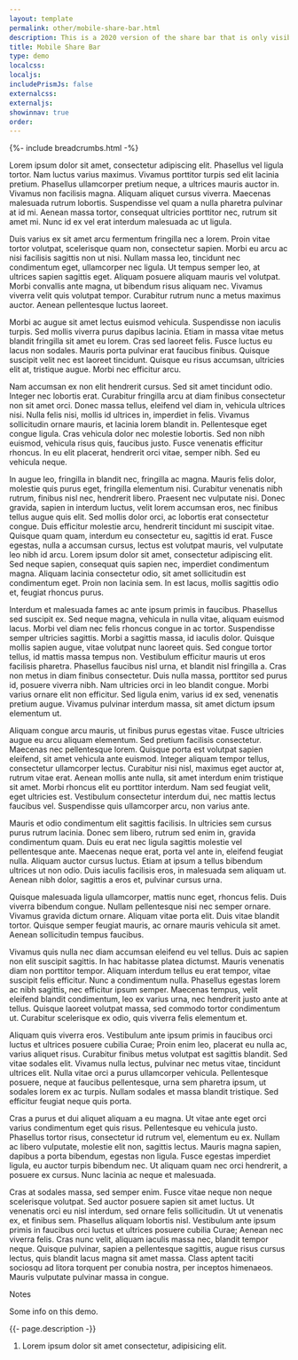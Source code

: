 ```yaml
---
layout: template
permalink: other/mobile-share-bar.html
description: This is a 2020 version of the share bar that is only visible in mobile.
title: Mobile Share Bar
type: demo
localcss: 
localjs:
includePrismJs: false
externalcss: 
externaljs:  
showinnav: true
order: 
---
```


{%- include breadcrumbs.html -%}

<style>

.cdc-icon-fb {
  color: #3b5998;
}

.cdc-icon-twitter-white {
  color: #00b6f1;
}

.navbar {
  display: none;
}

.navbar[style*='display: block'] {
  display: -webkit-box !important;
  display: flex !important;
}

[class*='cdc-icon-linkedin'] {
  color: #007bb5;
}

.cdc-icon-email {
  color: #333;
}

.share-bar {
  box-shadow: 0px -1px 2px 0px rgba(0, 0, 0, 0.5);
  padding: 0.3rem 0.75rem;
}
.share-bar li {
  margin-bottom: 0;
}


</style>


<div class="container d-flex flex-wrap body-wrapper">
	<main aria-label="Main Content Area" class="col-12 order-lg-2" role="main">
		<div id="lipsum">
			<p>Lorem ipsum dolor sit amet, consectetur adipiscing elit. Phasellus vel ligula tortor. Nam luctus varius maximus. Vivamus porttitor turpis sed elit lacinia pretium. Phasellus ullamcorper pretium neque, a ultrices mauris auctor in. Vivamus non facilisis magna. Aliquam aliquet cursus viverra. Maecenas malesuada rutrum lobortis. Suspendisse vel quam a nulla pharetra pulvinar at id mi. Aenean massa tortor, consequat ultricies porttitor nec, rutrum sit amet mi. Nunc id ex vel erat interdum malesuada ac ut ligula.</p>
			<p>Duis varius ex sit amet arcu fermentum fringilla nec a lorem. Proin vitae tortor volutpat, scelerisque quam non, consectetur sapien. Morbi eu arcu ac nisi facilisis sagittis non ut nisi. Nullam massa leo, tincidunt nec condimentum eget, ullamcorper nec ligula. Ut tempus semper leo, at ultrices sapien sagittis eget. Aliquam posuere aliquam mauris vel volutpat. Morbi convallis ante magna, ut bibendum risus aliquam nec. Vivamus viverra velit quis volutpat tempor. Curabitur rutrum nunc a metus maximus auctor. Aenean pellentesque luctus laoreet.</p>
			<p>Morbi ac augue sit amet lectus euismod vehicula. Suspendisse non iaculis turpis. Sed mollis viverra purus dapibus lacinia. Etiam in massa vitae metus blandit fringilla sit amet eu lorem. Cras sed laoreet felis. Fusce luctus eu lacus non sodales. Mauris porta pulvinar erat faucibus finibus. Quisque suscipit velit nec est laoreet tincidunt. Quisque eu risus accumsan, ultricies elit at, tristique augue. Morbi nec efficitur arcu.</p>
			<p>Nam accumsan ex non elit hendrerit cursus. Sed sit amet tincidunt odio. Integer nec lobortis erat. Curabitur fringilla arcu at diam finibus consectetur non sit amet orci. Donec massa tellus, eleifend vel diam in, vehicula ultrices nisi. Nulla felis nisi, mollis id ultrices in, imperdiet in felis. Vivamus sollicitudin ornare mauris, et lacinia lorem blandit in. Pellentesque eget congue ligula. Cras vehicula dolor nec molestie lobortis. Sed non nibh euismod, vehicula risus quis, faucibus justo. Fusce venenatis efficitur rhoncus. In eu elit placerat, hendrerit orci vitae, semper nibh. Sed eu vehicula neque.</p>
			<p>In augue leo, fringilla in blandit nec, fringilla ac magna. Mauris felis dolor, molestie quis purus eget, fringilla elementum nisi. Curabitur venenatis nibh rutrum, finibus nisl nec, hendrerit libero. Praesent nec vulputate nisi. Donec gravida, sapien in interdum luctus, velit lorem accumsan eros, nec finibus tellus augue quis elit. Sed mollis dolor orci, ac lobortis erat consectetur congue. Duis efficitur molestie arcu, hendrerit tincidunt mi suscipit vitae. Quisque quam quam, interdum eu consectetur eu, sagittis id erat. Fusce egestas, nulla a accumsan cursus, lectus est volutpat mauris, vel vulputate leo nibh id arcu. Lorem ipsum dolor sit amet, consectetur adipiscing elit. Sed neque sapien, consequat quis sapien nec, imperdiet condimentum magna. Aliquam lacinia consectetur odio, sit amet sollicitudin est condimentum eget. Proin non lacinia sem. In est lacus, mollis sagittis odio et, feugiat rhoncus purus.</p>
			<p>Interdum et malesuada fames ac ante ipsum primis in faucibus. Phasellus sed suscipit ex. Sed neque magna, vehicula in nulla vitae, aliquam euismod lacus. Morbi vel diam nec felis rhoncus congue in ac tortor. Suspendisse semper ultricies sagittis. Morbi a sagittis massa, id iaculis dolor. Quisque mollis sapien augue, vitae volutpat nunc laoreet quis. Sed congue tortor tellus, id mattis massa tempus non. Vestibulum efficitur mauris ut eros facilisis pharetra. Phasellus faucibus nisl urna, et blandit nisl fringilla a. Cras non metus in diam finibus consectetur. Duis nulla massa, porttitor sed purus id, posuere viverra nibh. Nam ultricies orci in leo blandit congue. Morbi varius ornare elit non efficitur. Sed ligula enim, varius id ex sed, venenatis pretium augue. Vivamus pulvinar interdum massa, sit amet dictum ipsum elementum ut.</p>
			<p>Aliquam congue arcu mauris, ut finibus purus egestas vitae. Fusce ultricies augue eu arcu aliquam elementum. Sed pretium facilisis consectetur. Maecenas nec pellentesque lorem. Quisque porta est volutpat sapien eleifend, sit amet vehicula ante euismod. Integer aliquam tempor tellus, consectetur ullamcorper lectus. Curabitur nisi nisl, maximus eget auctor at, rutrum vitae erat. Aenean mollis ante nulla, sit amet interdum enim tristique sit amet. Morbi rhoncus elit eu porttitor interdum. Nam sed feugiat velit, eget ultricies est. Vestibulum consectetur interdum dui, nec mattis lectus faucibus vel. Suspendisse quis ullamcorper arcu, non varius ante.</p>
			<p>Mauris et odio condimentum elit sagittis facilisis. In ultricies sem cursus purus rutrum lacinia. Donec sem libero, rutrum sed enim in, gravida condimentum quam. Duis eu erat nec ligula sagittis molestie vel pellentesque ante. Maecenas neque erat, porta vel ante in, eleifend feugiat nulla. Aliquam auctor cursus luctus. Etiam at ipsum a tellus bibendum ultrices ut non odio. Duis iaculis facilisis eros, in malesuada sem aliquam ut. Aenean nibh dolor, sagittis a eros et, pulvinar cursus urna.</p>
			<p>Quisque malesuada ligula ullamcorper, mattis nunc eget, rhoncus felis. Duis viverra bibendum congue. Nullam pellentesque nisi nec semper ornare. Vivamus gravida dictum ornare. Aliquam vitae porta elit. Duis vitae blandit tortor. Quisque semper feugiat mauris, ac ornare mauris vehicula sit amet. Aenean sollicitudin tempus faucibus.</p>
			<p>Vivamus quis nulla nec diam accumsan eleifend eu vel tellus. Duis ac sapien non elit suscipit sagittis. In hac habitasse platea dictumst. Mauris venenatis diam non porttitor tempor. Aliquam interdum tellus eu erat tempor, vitae suscipit felis efficitur. Nunc a condimentum nulla. Phasellus egestas lorem ac nibh sagittis, nec efficitur ipsum semper. Maecenas tempus, velit eleifend blandit condimentum, leo ex varius urna, nec hendrerit justo ante at tellus. Quisque laoreet volutpat massa, sed commodo tortor condimentum ut. Curabitur scelerisque ex odio, quis viverra felis elementum et.</p>
			<p>Aliquam quis viverra eros. Vestibulum ante ipsum primis in faucibus orci luctus et ultrices posuere cubilia Curae; Proin enim leo, placerat eu nulla ac, varius aliquet risus. Curabitur finibus metus volutpat est sagittis blandit. Sed vitae sodales elit. Vivamus nulla lectus, pulvinar nec metus vitae, tincidunt ultrices elit. Nulla vitae orci a purus ullamcorper vehicula. Pellentesque posuere, neque at faucibus pellentesque, urna sem pharetra ipsum, ut sodales lorem ex ac turpis. Nullam sodales et massa blandit tristique. Sed efficitur feugiat neque quis porta.</p>
			<p>Cras a purus et dui aliquet aliquam a eu magna. Ut vitae ante eget orci varius condimentum eget quis risus. Pellentesque eu vehicula justo. Phasellus tortor risus, consectetur id rutrum vel, elementum eu ex. Nullam ac libero vulputate, molestie elit non, sagittis lectus. Mauris magna sapien, dapibus a porta bibendum, egestas non ligula. Fusce egestas imperdiet ligula, eu auctor turpis bibendum nec. Ut aliquam quam nec orci hendrerit, a posuere ex cursus. Nunc lacinia ac neque et malesuada.</p>
			<p>Cras at sodales massa, sed semper enim. Fusce vitae neque non neque scelerisque volutpat. Sed auctor posuere sapien sit amet luctus. Ut venenatis orci eu nisl interdum, sed ornare felis sollicitudin. Ut ut venenatis ex, et finibus sem. Phasellus aliquam lobortis nisl. Vestibulum ante ipsum primis in faucibus orci luctus et ultrices posuere cubilia Curae; Aenean nec viverra felis. Cras nunc velit, aliquam iaculis massa nec, blandit tempor neque. Quisque pulvinar, sapien a pellentesque sagittis, augue risus cursus lectus, quis blandit lacus magna sit amet massa. Class aptent taciti sociosqu ad litora torquent per conubia nostra, per inceptos himenaeos. Mauris vulputate pulvinar massa in congue.</p>
		</div>
	</main>
</div>
<nav class="navbar navbar-expand navbar-white bg-white fixed-bottom justify-content-between share-bar">
	<a class="navbar-brand" href="http://www.cdc.gov"><img alt="" src="https://raw.githubusercontent.com/peterbenoit/cdn/master/images/CDC/CDC-Logo.png"></a>
	<ul class="navbar-nav ml-auto">
		<li class="nav-item">
			<a class="nav-link" href="https://api.addthis.com/oexchange/0.8/forward/facebook/offer?url=https://search.cdc.gov/search/index.html?query=zika&amp;sitelimit=&amp;utf8=%25E2%259C%2593&amp;affiliate=cdc-main&amp;title=Search%20Results%20%7C%20CDC&amp;description=undefined&amp;via=undefined&amp;media=undefined"><span class="sr-only">Facebook</span><span class="fi cdc-icon-fb x24"></span></a>
		</li>
		<li class="nav-item">
			<a class="nav-link" href="https://api.addthis.com/oexchange/0.8/forward/twitter/offer?url=https://search.cdc.gov/search/index.html?query=zika&amp;sitelimit=&amp;utf8=%25E2%259C%2593&amp;affiliate=cdc-main&amp;title=Search%20Results%20%7C%20CDC&amp;description=undefined&amp;via=CDCgov&amp;ct=0&amp;media=undefined"><span class="sr-only">Twitter</span><span class="fi cdc-icon-twitter-white x24"></span></a>
		</li>
		<li class="nav-item">
			<a class="nav-link" href="https://api.addthis.com/oexchange/0.8/forward/linkedin/offer?url=https://search.cdc.gov/search/index.html?query=zika&amp;sitelimit=&amp;utf8=%25E2%259C%2593&amp;affiliate=cdc-main&amp;title=Search%20Results%20%7C%20CDC&amp;description=undefined&amp;via=undefined&amp;ct=0&amp;media=undefined"><span class="sr-only">LinkedIn</span><span class="fi cdc-icon-linkedin x24"></span></a>
		</li>
		<li class="nav-item">
			<a class="nav-link" href="https://api.addthis.com/oexchange/0.8/forward/email/offer?url=https://search.cdc.gov/search/index.html?query=zika&amp;sitelimit=&amp;utf8=%25E2%259C%2593&amp;affiliate=cdc-main&amp;title=Search%20Results%20%7C%20CDC&amp;description=undefined&amp;via=CDCgov&amp;ct=0&amp;media=undefined"><span class="sr-only">Email</span><span class="fi cdc-icon-email x24"></span></a>
		</li>
	</ul>
</nav>

<script>
    window.addEventListener( 'DOMContentLoaded', function() {
        ( function( $ ) {
			var topContainerHeight = parseInt( $( '.navbar' ).css( 'height' ) );
			var scrolled = false;
			$( window ).scroll( function() {
				if ( scrolled ) {
					var isMobile = $( window ).width() < 768;
					if ( isMobile ) {
						if ( $( this ).scrollTop() > prevScrollTop ) {
							if( $( '.navbar' ).is( ':visible') ) {
								$( '.navbar' ).fadeOut( 'slow' );
							}
						} else if ( $( this ).scrollTop() < prevScrollTop ) {
							if ( $( this ).scrollTop() <= 100 ) {
								$( '.navbar' ).fadeOut( 'slow' );
							} else {
								$( '.navbar' ).fadeIn( 'slow' );
							}
						}
					}
				}
				scrolled = true;
				prevScrollTop = $( this ).scrollTop();
			} );
        } )( jQuery );
    } );
</script>


<div aria-multiselectable="true" class="accordion indicator-plus accordion-white mb-3" id="accordion-4" role="tabpanel">
	<div class="card">
		<div aria-expanded="false" class="card-header collapsed" data-target="#accordion-4-collapse-3" data-toggle="collapse" id="accordion-4-card-3" role="tab">
			<a class="card-title" data-controls="accordion-4-collapse-3">Notes</a>
		</div>
		<div aria-labelledby="accordion-4-card-3" class="collapse show" id="accordion-4-collapse-3" role="tabpanel">
			<div class="card-body">
				<p>Some info on this demo.</p>
				<p>{{- page.description -}}</p>
				<ol>
					<li>Lorem ipsum dolor sit amet consectetur, adipisicing elit.</li>
				</ol>
			</div>
		</div>
	</div>
</div>
